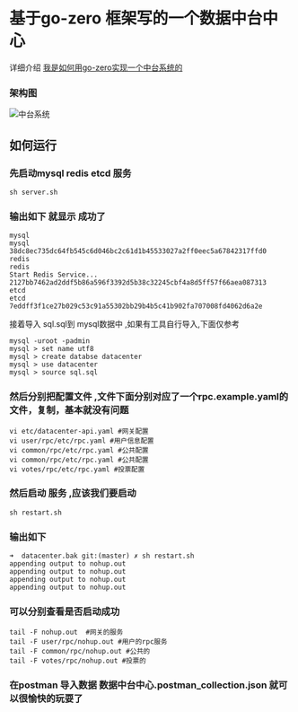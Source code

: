 # 基于go-zero 框架写的一个数据中台中心

详细介绍 [我是如何用go-zero实现一个中台系统的](https://www.cnblogs.com/jackluo/p/14148518.html)

### 架构图
![中台系统](https://img2020.cnblogs.com/blog/203395/202012/203395-20201217094615171-335437652.jpg "中台架构")

## 如何运行
### 先启动mysql redis etcd 服务
```shell
sh server.sh
```
### 输出如下 就显示 成功了
``` 
mysql
mysql
38dc8ec735dc64fb545c6d046bc2c61d1b45533027a2ff0eec5a67842317ffd0
redis
redis
Start Redis Service...
2127bb7462ad2ddf5b86a596f3392d5b38c32245cbf4a8d5ff57f66aea087313
etcd
etcd
7eddff3f1ce27b029c53c91a55302bb29b4b5c41b902fa707008fd4062d6a2e
```
接着导入 sql.sql到 mysql数据中 ,如果有工具自行导入,下面仅参考
```
mysql -uroot -padmin
mysql > set name utf8
mysql > create databse datacenter
mysql > use datacenter
mysql > source sql.sql
```
### 然后分别把配置文件 ,文件下面分别对应了一个rpc.example.yaml的文件，复制，基本就没有问题

```
vi etc/datacenter-api.yaml #网关配置
vi user/rpc/etc/rpc.yaml #用户信息配置
vi common/rpc/etc/rpc.yaml #公共配置
vi common/rpc/etc/rpc.yaml #公共配置
vi votes/rpc/etc/rpc.yaml #投票配置
```
### 然后启动 服务 ,应该我们要启动
```
sh restart.sh
```
### 输出如下
```
➜  datacenter.bak git:(master) ✗ sh restart.sh              
appending output to nohup.out
appending output to nohup.out
appending output to nohup.out
appending output to nohup.out    
```
### 可以分别查看是否启动成功
```
tail -F nohup.out  #网关的服务
tail -F user/rpc/nohup.out #用户的rpc服务
tail -F common/rpc/nohup.out #公共的
tail -F votes/rpc/nohup.out #投票的
```

### 在postman 导入数据 数据中台中心.postman_collection.json  就可以很愉快的玩耍了